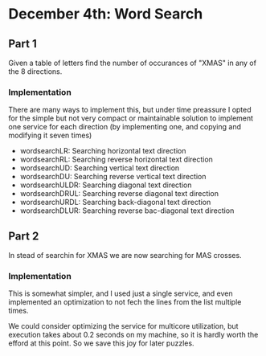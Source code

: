 # December 4th: Word Search

## Part 1
Given a table of letters find the number of occurances of "XMAS" in any of the 8 directions.

### Implementation
There are many ways to implement this, but under time preassure I opted for the
simple but not very compact or maintainable solution to implement one service
for each direction (by implementing one, and copying and modifying it seven times)
 - wordsearchLR: Searching horizontal text direction
 - wordsearchRL: Searching reverse horizontal text direction
 - wordsearchUD: Searching vertical text direction
 - wordsearchDU: Searching reverse vertical text direction
 - wordsearchULDR: Searching diagonal text direction
 - wordsearchDRUL: Searching reverse diagonal text direction
 - wordsearchURDL: Searching back-diagonal text direction
 - wordsearchDLUR: Searching reverse bac-diagonal text direction

## Part 2
In stead of searchin for XMAS we are now searching for MAS crosses.

### Implementation
This is somewhat simpler, and I used just a single service, and even
implemented an optimization to not fech the lines from the list multiple times.

We could consider optimizing the service for multicore utilization, but
execution takes about 0.2 seconds on my machine, so it is hardly worth the
efford at this point. So we save this joy for later puzzles.

